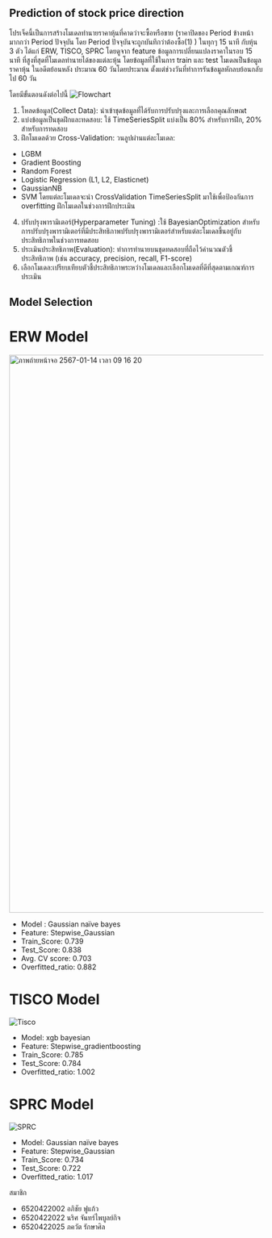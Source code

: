 ## Prediction of stock price direction
โปรเจ็คนี้เป็นการสร้างโมเดลทำนายราคาหุ้นที่คาดว่าจะซื้อหรือขาย (ราคาปิดของ Period ข้างหน้ามากกว่า Period ปัจจุบัน โดย Period ปัจจุบันจะถูกบันทึกว่าต้องซื้อ(1) ) ในทุกๆ 15 นาที กับหุ้น 3 ตัว ได้แก่ ERW, TISCO, SPRC โดยดูจาก feature ข้อมูลการเปลี่ยนแปลงราคาในรอบ 15 นาที ที่สูงที่สุดที่โมเดลทำนายได้ของแต่ละหุ้น โดยข้อมูลที่ใช้ในการ train และ test โมเดลเป็นข้อมูลราคาหุ้น ในอดีตย้อนหลัง ประมาณ 60 วันโดยประมาณ ตั้งแต่ช่วงวันที่ทำการรันข้อมูลหักลบย้อนกลับไป 60 วัน

โดยมีขั้นตอนดังต่อไปนี้
![Flowchart](https://github.com/Taralimz/DADS-6003-Final-project/assets/122988569/cf8d6c6d-694b-4d99-b857-69db0bf5fbd9)

1. โหลดข้อมูล(Collect Data): นำเข้าชุดข้อมูลที่ได้รับการปรับปรุงและการเลือกคุณลักษณt
2. แบ่งข้อมูลเป็นชุดฝึกและทดสอบ: ใช้ TimeSeriesSplit แบ่งเป็น 80% สำหรับการฝึก, 20% สำหรับการทดสอบ
3. ฝึกโมเดลด้วย Cross-Validation: วนลูปผ่านแต่ละโมเดล:
  - LGBM
  - Gradient Boosting
  - Random Forest
  - Logistic Regression (L1, L2, Elasticnet)
  - GaussianNB
  - SVM
โดยแต่ละโมเดลจะนำ CrossValidation TimeSeriesSplit มาใช้เพื่อป้องกันการ overfitting
ฝึกโมเดลในช่วงการฝึกประเมิน
4. ปรับปรุงพารามิเตอร์(Hyperparameter Tuning) :ใช้ BayesianOptimization สำหรับการปรับปรุงพารามิเตอร์ที่มีประสิทธิภาพปรับปรุงพารามิเตอร์สำหรับแต่ละโมเดลขึ้นอยู่กับประสิทธิภาพในช่วงการทดสอบ
5. ประเมินประสิทธิภาพ(Evaluation): ทำการทำนายบนชุดทดสอบที่ถือไว้คำนวณตัวชี้ประสิทธิภาพ (เช่น accuracy, precision, recall, F1-score)
6. เลือกโมเดล:เปรียบเทียบตัวชี้ประสิทธิภาพระหว่างโมเดลและเลือกโมเดลที่ดีที่สุดตามเกณฑ์การประเมิน

## Model Selection

# ERW Model
<img width="1106" alt="ภาพถ่ายหน้าจอ 2567-01-14 เวลา 09 16 20" src="https://github.com/Taralimz/DADS-6003-Final-project/assets/122988569/6ce8aece-9001-4210-b4fb-b4ccea45e252">

  - Model : Gaussian naïve bayes
  - Feature: Stepwise_Gaussian
  - Train_Score: 0.739
  - Test_Score: 0.838
  - Avg. CV score: 0.703
  - Overfitted_ratio: 0.882

# TISCO Model
![Tisco](https://github.com/Taralimz/DADS-6003-Final-project/assets/122988569/1c574c50-5a87-4467-b55e-19668c353020)
  - Model: xgb bayesian
  - Feature: Stepwise_gradientboosting
  - Train_Score: 0.785
  - Test_Score: 0.784
  - Overfitted_ratio: 1.002

  # SPRC Model
  ![SPRC](https://github.com/Taralimz/DADS-6003-Final-project/assets/122988569/252ff0f4-bd5b-496c-a6c7-8b1a3ed63eab)
  - Model: Gaussian naïve bayes
  - Feature: Stepwise_Gaussian
  - Train_Score: 0.734
  - Test_Score: 0.722
  - Overfitted_ratio: 1.017

สมาชิก
- 6520422002 อภิชัย ฟูแก้ว
- 6520422022 นริศ จันทร์ไพบูลย์กิจ
- 6520422025 ภควัต รักษาศิล


  
